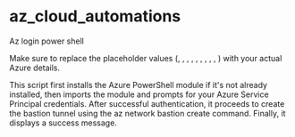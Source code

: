 # az_cloud_automations


Az login power shell

Make sure to replace the placeholder values (<your-client-id>, <your-client-secret>, <your-tenant-id>, <your-subscription-id>, <your-resource-group-name>, <your-bastion-name>, <your-vm-name>, <your-vnet-name>, <your-subnet-name>, <your-bastion-ip>) with your actual Azure details.

This script first installs the Azure PowerShell module if it's not already installed, then imports the module and prompts for your Azure Service Principal credentials. After successful authentication, it proceeds to create the bastion tunnel using the az network bastion create command. Finally, it displays a success message.




